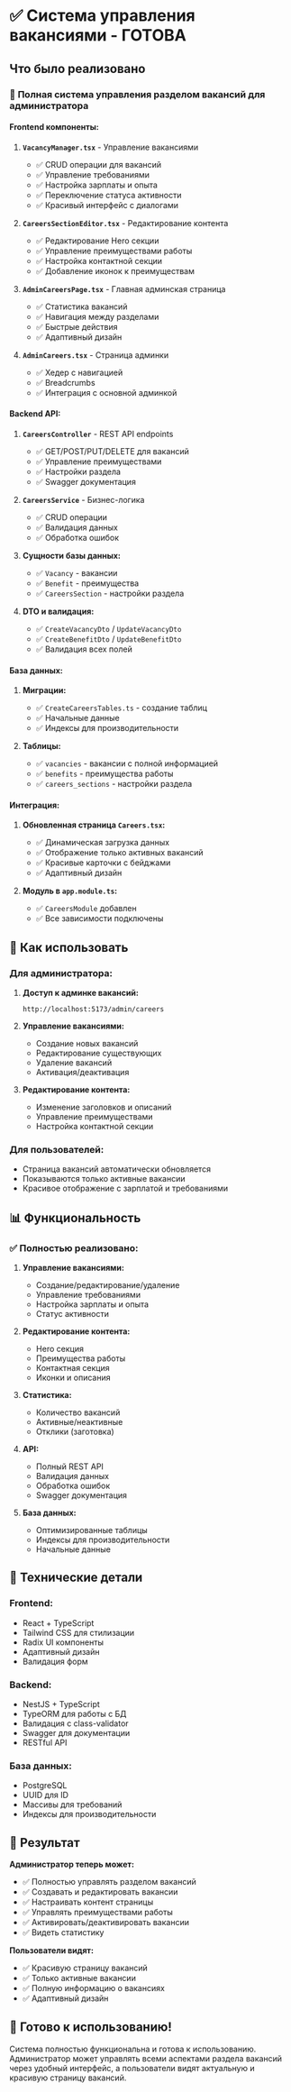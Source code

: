 # ✅ Система управления вакансиями - ГОТОВА

## Что было реализовано

### 🎯 **Полная система управления разделом вакансий для администратора**

#### **Frontend компоненты:**
1. **`VacancyManager.tsx`** - Управление вакансиями
   - ✅ CRUD операции для вакансий
   - ✅ Управление требованиями
   - ✅ Настройка зарплаты и опыта
   - ✅ Переключение статуса активности
   - ✅ Красивый интерфейс с диалогами

2. **`CareersSectionEditor.tsx`** - Редактирование контента
   - ✅ Редактирование Hero секции
   - ✅ Управление преимуществами работы
   - ✅ Настройка контактной секции
   - ✅ Добавление иконок к преимуществам

3. **`AdminCareersPage.tsx`** - Главная админская страница
   - ✅ Статистика вакансий
   - ✅ Навигация между разделами
   - ✅ Быстрые действия
   - ✅ Адаптивный дизайн

4. **`AdminCareers.tsx`** - Страница админки
   - ✅ Хедер с навигацией
   - ✅ Breadcrumbs
   - ✅ Интеграция с основной админкой

#### **Backend API:**
1. **`CareersController`** - REST API endpoints
   - ✅ GET/POST/PUT/DELETE для вакансий
   - ✅ Управление преимуществами
   - ✅ Настройки раздела
   - ✅ Swagger документация

2. **`CareersService`** - Бизнес-логика
   - ✅ CRUD операции
   - ✅ Валидация данных
   - ✅ Обработка ошибок

3. **Сущности базы данных:**
   - ✅ `Vacancy` - вакансии
   - ✅ `Benefit` - преимущества
   - ✅ `CareersSection` - настройки раздела

4. **DTO и валидация:**
   - ✅ `CreateVacancyDto` / `UpdateVacancyDto`
   - ✅ `CreateBenefitDto` / `UpdateBenefitDto`
   - ✅ Валидация всех полей

#### **База данных:**
1. **Миграции:**
   - ✅ `CreateCareersTables.ts` - создание таблиц
   - ✅ Начальные данные
   - ✅ Индексы для производительности

2. **Таблицы:**
   - ✅ `vacancies` - вакансии с полной информацией
   - ✅ `benefits` - преимущества работы
   - ✅ `careers_sections` - настройки раздела

#### **Интеграция:**
1. **Обновленная страница `Careers.tsx`:**
   - ✅ Динамическая загрузка данных
   - ✅ Отображение только активных вакансий
   - ✅ Красивые карточки с бейджами
   - ✅ Адаптивный дизайн

2. **Модуль в `app.module.ts`:**
   - ✅ `CareersModule` добавлен
   - ✅ Все зависимости подключены

## 🚀 **Как использовать**

### **Для администратора:**

1. **Доступ к админке вакансий:**
   ```
   http://localhost:5173/admin/careers
   ```

2. **Управление вакансиями:**
   - Создание новых вакансий
   - Редактирование существующих
   - Удаление вакансий
   - Активация/деактивация

3. **Редактирование контента:**
   - Изменение заголовков и описаний
   - Управление преимуществами
   - Настройка контактной секции

### **Для пользователей:**
- Страница вакансий автоматически обновляется
- Показываются только активные вакансии
- Красивое отображение с зарплатой и требованиями

## 📊 **Функциональность**

### **✅ Полностью реализовано:**

1. **Управление вакансиями:**
   - Создание/редактирование/удаление
   - Управление требованиями
   - Настройка зарплаты и опыта
   - Статус активности

2. **Редактирование контента:**
   - Hero секция
   - Преимущества работы
   - Контактная секция
   - Иконки и описания

3. **Статистика:**
   - Количество вакансий
   - Активные/неактивные
   - Отклики (заготовка)

4. **API:**
   - Полный REST API
   - Валидация данных
   - Обработка ошибок
   - Swagger документация

5. **База данных:**
   - Оптимизированные таблицы
   - Индексы для производительности
   - Начальные данные

## 🔧 **Технические детали**

### **Frontend:**
- React + TypeScript
- Tailwind CSS для стилизации
- Radix UI компоненты
- Адаптивный дизайн
- Валидация форм

### **Backend:**
- NestJS + TypeScript
- TypeORM для работы с БД
- Валидация с class-validator
- Swagger для документации
- RESTful API

### **База данных:**
- PostgreSQL
- UUID для ID
- Массивы для требований
- Индексы для производительности

## 🎯 **Результат**

**Администратор теперь может:**
- ✅ Полностью управлять разделом вакансий
- ✅ Создавать и редактировать вакансии
- ✅ Настраивать контент страницы
- ✅ Управлять преимуществами работы
- ✅ Активировать/деактивировать вакансии
- ✅ Видеть статистику

**Пользователи видят:**
- ✅ Красивую страницу вакансий
- ✅ Только активные вакансии
- ✅ Полную информацию о вакансиях
- ✅ Адаптивный дизайн

## 🚀 **Готово к использованию!**

Система полностью функциональна и готова к использованию. Администратор может управлять всеми аспектами раздела вакансий через удобный интерфейс, а пользователи видят актуальную и красивую страницу вакансий.
